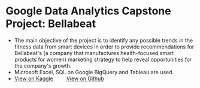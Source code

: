 # Google Data Analytics Capstone Project: Bellabeat
<ul>
  <li>The main objective of the project is to identify any possible trends in the fitness data 
  from smart devices in order to provide recommendations for Bellabeat's (a company that 
  manufactures health-focused smart products for women) marketing strategy to help reveal 
  opportunities for the company's growth. </li>
  <li>Microsoft Excel, SQL on Google BigQuery and Tableau are used.</li>
  <li>
    <a href="https://www.kaggle.com/code/samsam4521/google-data-analytics-capstone-project-bellabeat">View on Kaggle</a>
    &nbsp;&nbsp;&nbsp;&nbsp;&nbsp;&nbsp;&nbsp;
    <a href="https://samuel-lam1.github.io/Google_data_analytics_capstone_project_bellabeat/">View on Github</a>
  </li>
</ul>
